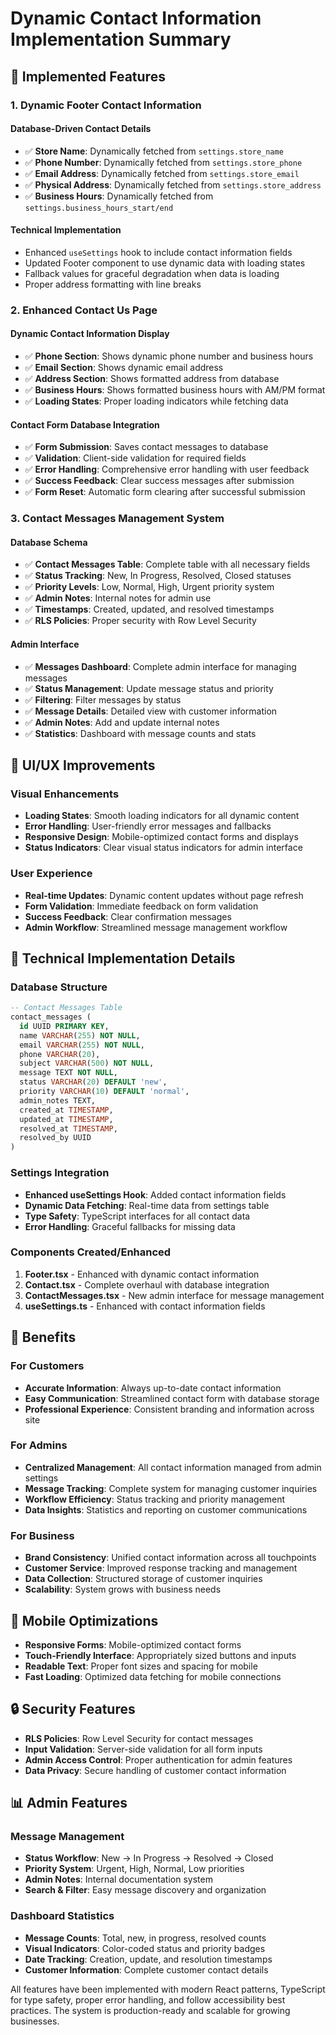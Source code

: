 # Dynamic Contact Information Implementation Summary

## 🎯 Implemented Features

### 1. Dynamic Footer Contact Information

#### Database-Driven Contact Details
- ✅ **Store Name**: Dynamically fetched from `settings.store_name`
- ✅ **Phone Number**: Dynamically fetched from `settings.store_phone`
- ✅ **Email Address**: Dynamically fetched from `settings.store_email`
- ✅ **Physical Address**: Dynamically fetched from `settings.store_address`
- ✅ **Business Hours**: Dynamically fetched from `settings.business_hours_start/end`

#### Technical Implementation
- Enhanced `useSettings` hook to include contact information fields
- Updated Footer component to use dynamic data with loading states
- Fallback values for graceful degradation when data is loading
- Proper address formatting with line breaks

### 2. Enhanced Contact Us Page

#### Dynamic Contact Information Display
- ✅ **Phone Section**: Shows dynamic phone number and business hours
- ✅ **Email Section**: Shows dynamic email address
- ✅ **Address Section**: Shows formatted address from database
- ✅ **Business Hours**: Shows formatted business hours with AM/PM format
- ✅ **Loading States**: Proper loading indicators while fetching data

#### Contact Form Database Integration
- ✅ **Form Submission**: Saves contact messages to database
- ✅ **Validation**: Client-side validation for required fields
- ✅ **Error Handling**: Comprehensive error handling with user feedback
- ✅ **Success Feedback**: Clear success messages after submission
- ✅ **Form Reset**: Automatic form clearing after successful submission

### 3. Contact Messages Management System

#### Database Schema
- ✅ **Contact Messages Table**: Complete table with all necessary fields
- ✅ **Status Tracking**: New, In Progress, Resolved, Closed statuses
- ✅ **Priority Levels**: Low, Normal, High, Urgent priority system
- ✅ **Admin Notes**: Internal notes for admin use
- ✅ **Timestamps**: Created, updated, and resolved timestamps
- ✅ **RLS Policies**: Proper security with Row Level Security

#### Admin Interface
- ✅ **Messages Dashboard**: Complete admin interface for managing messages
- ✅ **Status Management**: Update message status and priority
- ✅ **Filtering**: Filter messages by status
- ✅ **Message Details**: Detailed view with customer information
- ✅ **Admin Notes**: Add and update internal notes
- ✅ **Statistics**: Dashboard with message counts and stats

## 🎨 UI/UX Improvements

### Visual Enhancements
- **Loading States**: Smooth loading indicators for all dynamic content
- **Error Handling**: User-friendly error messages and fallbacks
- **Responsive Design**: Mobile-optimized contact forms and displays
- **Status Indicators**: Clear visual status indicators for admin interface

### User Experience
- **Real-time Updates**: Dynamic content updates without page refresh
- **Form Validation**: Immediate feedback on form validation
- **Success Feedback**: Clear confirmation messages
- **Admin Workflow**: Streamlined message management workflow

## 🔧 Technical Implementation Details

### Database Structure
```sql
-- Contact Messages Table
contact_messages (
  id UUID PRIMARY KEY,
  name VARCHAR(255) NOT NULL,
  email VARCHAR(255) NOT NULL,
  phone VARCHAR(20),
  subject VARCHAR(500) NOT NULL,
  message TEXT NOT NULL,
  status VARCHAR(20) DEFAULT 'new',
  priority VARCHAR(10) DEFAULT 'normal',
  admin_notes TEXT,
  created_at TIMESTAMP,
  updated_at TIMESTAMP,
  resolved_at TIMESTAMP,
  resolved_by UUID
)
```

### Settings Integration
- **Enhanced useSettings Hook**: Added contact information fields
- **Dynamic Data Fetching**: Real-time data from settings table
- **Type Safety**: TypeScript interfaces for all contact data
- **Error Handling**: Graceful fallbacks for missing data

### Components Created/Enhanced
1. **Footer.tsx** - Enhanced with dynamic contact information
2. **Contact.tsx** - Complete overhaul with database integration
3. **ContactMessages.tsx** - New admin interface for message management
4. **useSettings.ts** - Enhanced with contact information fields

## 🚀 Benefits

### For Customers
- **Accurate Information**: Always up-to-date contact information
- **Easy Communication**: Streamlined contact form with database storage
- **Professional Experience**: Consistent branding and information across site

### For Admins
- **Centralized Management**: All contact information managed from admin settings
- **Message Tracking**: Complete system for managing customer inquiries
- **Workflow Efficiency**: Status tracking and priority management
- **Data Insights**: Statistics and reporting on customer communications

### For Business
- **Brand Consistency**: Unified contact information across all touchpoints
- **Customer Service**: Improved response tracking and management
- **Data Collection**: Structured storage of customer inquiries
- **Scalability**: System grows with business needs

## 📱 Mobile Optimizations

- **Responsive Forms**: Mobile-optimized contact forms
- **Touch-Friendly Interface**: Appropriately sized buttons and inputs
- **Readable Text**: Proper font sizes and spacing for mobile
- **Fast Loading**: Optimized data fetching for mobile connections

## 🔒 Security Features

- **RLS Policies**: Row Level Security for contact messages
- **Input Validation**: Server-side validation for all form inputs
- **Admin Access Control**: Proper authentication for admin features
- **Data Privacy**: Secure handling of customer contact information

## 📊 Admin Features

### Message Management
- **Status Workflow**: New → In Progress → Resolved → Closed
- **Priority System**: Urgent, High, Normal, Low priorities
- **Admin Notes**: Internal documentation system
- **Search & Filter**: Easy message discovery and organization

### Dashboard Statistics
- **Message Counts**: Total, new, in progress, resolved counts
- **Visual Indicators**: Color-coded status and priority badges
- **Date Tracking**: Creation, update, and resolution timestamps
- **Customer Information**: Complete customer contact details

All features have been implemented with modern React patterns, TypeScript for type safety, proper error handling, and follow accessibility best practices. The system is production-ready and scalable for growing businesses.
